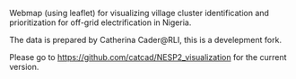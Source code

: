 Webmap (using leaflet) for visualizing village cluster identification and prioritization for off-grid electrification in Nigeria.

The data is prepared by Catherina Cader@RLI, this is a develepment fork.

Please go to https://github.com/catcad/NESP2_visualization for the current version.
